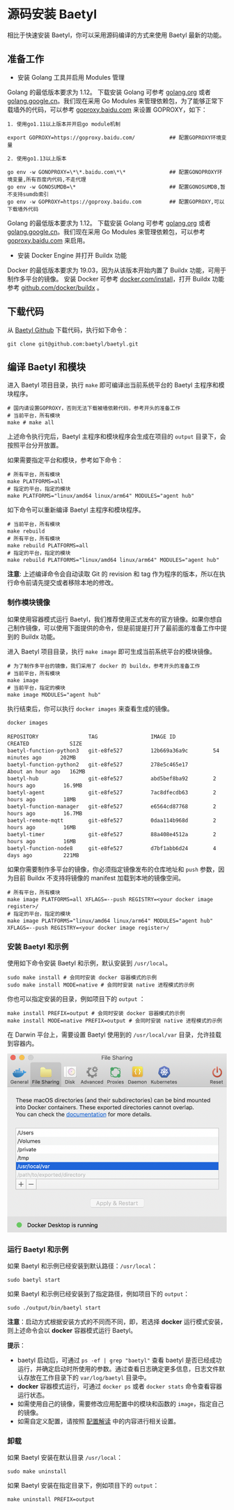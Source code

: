 # 源码安装 Baetyl

相比于快速安装 Baetyl，你可以采用源码编译的方式来使用 Baetyl 最新的功能。

## 准备工作

- 安装 Golang 工具并启用 Modules 管理

Golang 的最低版本要求为 1.12。 下载安装 Golang 可参考 [golang.org](https://golang.org/dl/) 或者 [golang.google.cn](https://golang.google.cn/dl/)。我们现在采用 Go Modules 来管理依赖包，为了能够正常下载墙外的代码，可以参考 [goproxy.baidu.com](https://goproxy.baidu.com/) 来设置 GOPROXY，如下：

    1. 使用go1.11以上版本并开启go module机制
    
```shell
export GOPROXY=https://goproxy.baidu.com/           ## 配置GOPROXY环境变量
```

    2. 使用go1.13以上版本

```shell
go env -w GONOPROXY=\*\*.baidu.com\*\*              ## 配置GONOPROXY环境变量,所有百度内代码,不走代理
go env -w GONOSUMDB=\*                              ## 配置GONOSUMDB,暂不支持sumdb索引
go env -w GOPROXY=https://goproxy.baidu.com         ## 配置GOPROXY,可以下载墙外代码
```

Golang 的最低版本要求为 1.12。 下载安装 Golang 可参考 [golang.org](https://golang.org/dl/) 或者 [golang.google.cn](https://golang.google.cn/dl/)。我们现在采用 Go Modules 来管理依赖包，可以参考 [goproxy.baidu.com](https://goproxy.baidu.com/) 来启用。

- 安装 Docker Engine 并打开 Buildx 功能

Docker 的最低版本要求为 19.03，因为从该版本开始内置了 Buildx 功能，可用于制作多平台的镜像。 安装 Docker 可参考 [docker.com/install](https://docs.docker.com/install/)，打开 Buildx 功能参考 [github.com/docker/buildx](https://github.com/docker/buildx) 。

## 下载代码

从 [Baetyl Github](https://github.com/baetyl/baetyl) 下载代码，执行如下命令：

```shell
git clone git@github.com:baetyl/baetyl.git
```

## 编译 Baetyl 和模块

进入 Baetyl 项目目录，执行 `make` 即可编译出当前系统平台的 Baetyl 主程序和模块程序。

```shell
# 国内请设置GOPROXY，否则无法下载被墙依赖代码，参考开头的准备工作
# 当前平台，所有模块
make # make all
```

上述命令执行完后，Baetyl 主程序和模块程序会生成在项目的 `output` 目录下，会按照平台分开放置。

如果需要指定平台和模块，参考如下命令：

```shell
# 所有平台，所有模块
make PLATFORMS=all
# 指定的平台，指定的模块
make PLATFORMS="linux/amd64 linux/arm64" MODULES="agent hub"
```

如下命令可以重新编译 Baetyl 主程序和模块程序。

```shell
# 当前平台，所有模块
make rebuild
# 所有平台，所有模块
make rebuild PLATFORMS=all
# 指定的平台，指定的模块
make rebuild PLATFORMS="linux/amd64 linux/arm64" MODULES="agent hub"
```

**注意**: 上述编译命令会自动读取 Git 的 revision 和 tag 作为程序的版本，所以在执行命令前请先提交或者移除本地的修改。

### 制作模块镜像

如果使用容器模式运行 Baetyl，我们推荐使用正式发布的官方镜像。如果你想自己制作镜像，可以使用下面提供的命令，但是前提是打开了最前面的准备工作中提到的 Buildx 功能。

进入 Baetyl 项目目录，执行 `make image` 即可生成当前系统平台的模块镜像。

```shell
# 为了制作多平台的镜像，我们采用了 docker 的 buildx，参考开头的准备工作
# 当前平台，所有模块
make image
# 当前平台，指定的模块
make image MODULES="agent hub"
```

执行结束后，你可以执行 `docker images` 来查看生成的镜像。

```shell
docker images

REPOSITORY                TAG                 IMAGE ID            CREATED             SIZE
baetyl-function-python3   git-e8fe527         12b669a36a9c        54 minutes ago      202MB
baetyl-function-python2   git-e8fe527         278e5c465e17        About an hour ago   162MB
baetyl-hub                git-e8fe527         abd5bef8ba92        2 hours ago         16.9MB
baetyl-agent              git-e8fe527         7ac8dfecdb63        2 hours ago         18MB
baetyl-function-manager   git-e8fe527         e6564cd87768        2 hours ago         16.7MB
baetyl-remote-mqtt        git-e8fe527         0daa114b968d        2 hours ago         16MB
baetyl-timer              git-e8fe527         88a408e4512a        2 hours ago         16MB
baetyl-function-node8     git-e8fe527         d7bf1abb6d24        4 days ago          221MB
```

如果你需要制作多平台的镜像，你必须指定镜像发布的仓库地址和 `push` 参数，因为目前 Buildx 不支持将镜像的 manifest 加载到本地的镜像空间。

```shell
# 所有平台，所有模块
make image PLATFORMS=all XFLAGS=--push REGISTRY=<your docker image register>/
# 指定的平台，指定的模块
make image PLATFORMS="linux/amd64 linux/arm64" MODULES="agent hub" XFLAGS=--push REGISTRY=<your docker image register>/ 
```

### 安装 Baetyl 和示例

使用如下命令安装 Baetyl 和示例，默认安装到 `/usr/local`。

```shell
sudo make install # 会同时安装 docker 容器模式的示例
sudo make install MODE=native # 会同时安装 native 进程模式的示例
```

你也可以指定安装的目录，例如项目下的 `output` ：

```shell
make install PREFIX=output # 会同时安装 docker 容器模式的示例
make install MODE=native PREFIX=output # 会同时安装 native 进程模式的示例
```

在 Darwin 平台上，需要设置 Baetyl 使用到的 `/usr/local/var` 目录，允许挂载到容器内。

![Mount path on Mac](../images/install/docker-path-mount-on-mac.png) 

### 运行 Baetyl 和示例

如果 Baetyl 和示例已经安装到默认路径：`/usr/local`：

```shell
sudo baetyl start
```

如果 Baetyl 和示例已经安装到了指定路径，例如项目下的 `output`：

```shell
sudo ./output/bin/baetyl start
```

**注意**：启动方式根据安装方式的不同而不同，即，若选择 **docker** 运行模式安装，则上述命令会以 **docker** 容器模式运行 Baetyl。

**提示**：

- baetyl 启动后，可通过 `ps -ef | grep "baetyl"` 查看 baetyl 是否已经成功运行，并确定启动时所使用的参数。通过查看日志确定更多信息，日志文件默认存放在工作目录下的 `var/log/baetyl` 目录中。
- **docker** 容器模式运行，可通过 `docker ps` 或者 `docker stats` 命令查看容器运行状态。
- 如需使用自己的镜像，需要修改应用配置中的模块和函数的 `image`，指定自己的镜像。
- 如需自定义配置，请按照 [配置解读](../guides/Config-interpretation.md) 中的内容进行相关设置。

### 卸载

如果 Baetyl 安装在默认目录 `/usr/local`：

```shell
sudo make uninstall
```

如果 Baetyl 安装在指定目录下，例如项目下的 `output`：

```shell
make uninstall PREFIX=output
```
